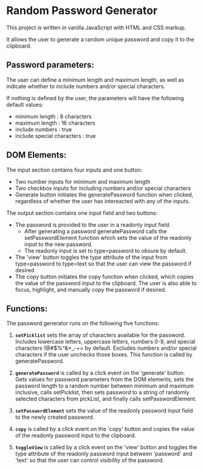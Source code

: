# Random Password Generator

This project is written in vanilla JavaScript with HTML and CSS markup.

It allows the user to generate a random unique password and copy it to the clipboard.

## Password parameters:

The user can define a minimum length and maximum length, as well as indicate whether to include numbers and/or special characters.

If nothing is defined by the user, the parameters will have the following default values:

* minimum length : 8 characters
* maximum length : 16 characters
* include numbers : true
* include special characters : true

## DOM Elements:

The input section contains four inputs and one button:
* Two number inputs for minimum and maximum length
* Two checkbox inputs for including numbers and/or special characters
* Generate button initiates the generatePassword function when clicked, regardless of whether the user has intereacted with any of the inputs.

The output section contains one input field and two buttons:
* The password is provided to the user in a readonly input field.
  - After generating a password generatePassword calls the setPasswordElement function which sets the value of the readonly input to the new password.
  - The readonly input is set to type=password to obsure by default.
* The 'view' button toggles the type attribute of the input from type=password to type=text so that the user can view the password if desired
* The copy button initiates the copy function when clicked, which copies the value of the password input to the clipboard.  The user is also able to focus, highlight, and manually copy the password if desired.

## Functions:

  The password generator runs on the following five functions:

  1. **`setPicklist`** sets the array of characters available for the password.  Includes lowercase letters, uppercase letters, numbers 0-9, and special characters !@#$%^&*_-+= by default.  Excludes numbers and/or special characters if the user unchecks those boxes.  This function is called by generatePassword.

  2. **`generatePassword`** is called by a click event on the 'generate' button.  Gets values for password parameters from the DOM elements, sets the password length to a random number between minimum and maximum inclusive, calls setPicklist, then sets password to a string of randomly selected characters from pickList, and finally calls setPasswordElement.

  3. **`setPasswordElement`** sets the value of the readonly password input field to the newly created password.

  4. **`copy`** is called by a click event on the 'copy' button and copies the value of the readonly password input to the clipboard.

  5. **`toggleView`** is called by a click event on the 'view' button and toggles the type attribute of the readonly password input between 'password' and 'text' so that the user can control visibility of the password.